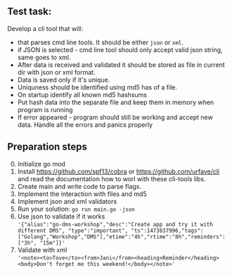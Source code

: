 
## Test task:
Develop a cli tool that will:

- that parses cmd line tools. It should be either `json` or `xml`. 
- if JSON is selected - cmd line tool should only accept valid json string, same goes to xml.
- After data is received and validated it should be stored as file in current dir with json or xml format.
- Data is saved only if it's unique. 
- Uniquness should be identified using md5 has of a file.
- On startup identify all known md5 hashsums
- Put hash data into the separate file and keep them in memory when program is running  
- If error appeared - program should still be working and accept new data. Handle all the errors and panics properly

## Preparation steps
0. Initialize go mod
1. Install https://github.com/spf13/cobra or https://github.com/urfave/cli and read the documentation how to worl with these cli-tools libs.
2. Create main and write code to parse flags.
3. Implement the interaction with files and md5
4. Implement json and xml validators
5. Run your solution:
`go run main.go -json`
6. Use json to validate if it works   
`'{"alias":"go-dms-workshop","desc":"Create app and try it with different DMS", "type":"important", "ts":1473837996,"tags":["Golang","Workshop","DMS"],"etime":"4h","rtime":"8h","reminders":["3h", "15m"]}'`
7. Validate with xml    
   `'<note><to>Tove</to><from>Jani</from><heading>Reminder</heading><body>Don't forget me this weekend!</body></note>'`